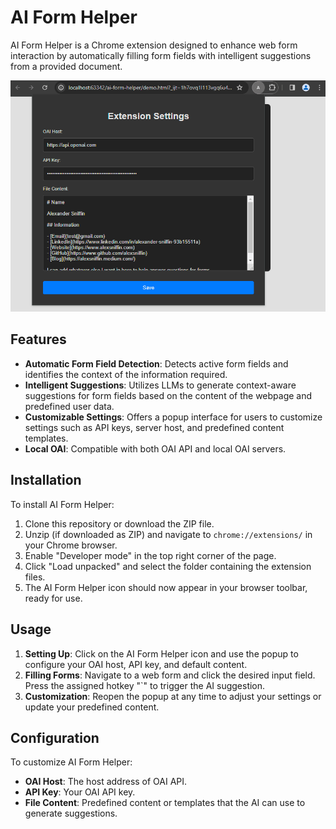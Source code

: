# AI Form Helper

AI Form Helper is a Chrome extension designed to enhance web form interaction by automatically filling form fields with intelligent suggestions from a provided document.

![demo](demo.gif)

## Features

- **Automatic Form Field Detection**: Detects active form fields and identifies the context of the information required.
- **Intelligent Suggestions**: Utilizes LLMs to generate context-aware suggestions for form fields based on the content of the webpage and predefined user data.
- **Customizable Settings**: Offers a popup interface for users to customize settings such as API keys, server host, and predefined content templates.
- **Local OAI**: Compatible with both OAI API and local OAI servers.

## Installation

To install AI Form Helper:

1. Clone this repository or download the ZIP file.
2. Unzip (if downloaded as ZIP) and navigate to `chrome://extensions/` in your Chrome browser.
3. Enable "Developer mode" in the top right corner of the page.
4. Click "Load unpacked" and select the folder containing the extension files.
5. The AI Form Helper icon should now appear in your browser toolbar, ready for use.

## Usage

1. **Setting Up**: Click on the AI Form Helper icon and use the popup to configure your OAI host, API key, and default content.
2. **Filling Forms**: Navigate to a web form and click the desired input field. Press the assigned hotkey "`" to trigger the AI suggestion.
3. **Customization**: Reopen the popup at any time to adjust your settings or update your predefined content.

## Configuration

To customize AI Form Helper:

- **OAI Host**: The host address of OAI API.
- **API Key**: Your OAI API key.
- **File Content**: Predefined content or templates that the AI can use to generate suggestions.
